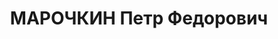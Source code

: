 ---
title: МАРОЧКИН Петр Федорович
description: "Род. в 1887, Саратовская губ. Проживал: г. Красноярск. Машинист в депо\
  \ станции. \n  Арестован 23.05.1937. Обв.: к.-р. агитация. Решение: ДТО НКВД КЖД,\
  \ 19.07.1938 – Дело прекращено за смертью обвиняемого. \n  Реабилитирован военным\
  \ трибуналом СибВО 02.04.1958"
---